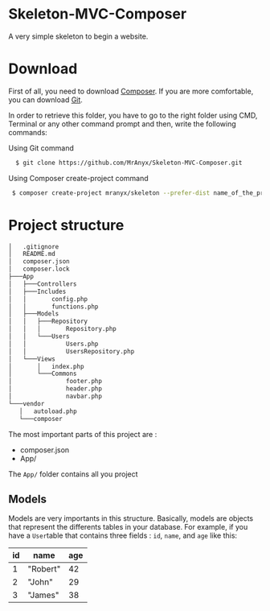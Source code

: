 # Skeleton-MVC-Composer
A very simple skeleton to begin a website.

# Download
First of all, you need to download [Composer](https://getcomposer.org/download/). If you are more comfortable, you can download [Git](https://git-scm.com/).

In order to retrieve this folder, you have to go to the right folder using CMD, Terminal or any other command prompt and then, write the following commands:

Using Git command

```bash
  $ git clone https://github.com/MrAnyx/Skeleton-MVC-Composer.git
```

Using Composer create-project command
```bash
 $ composer create-project mranyx/skeleton --prefer-dist name_of_the_project
```

# Project structure
 ```bash
│   .gitignore
│   README.md
│   composer.json
│   composer.lock
├───App
│   ├───Controllers
│   ├───Includes
│   │       config.php
│   │       functions.php
│   ├───Models
│   │   ├───Repository
│   │   │       Repository.php
│   │   └───Users
│   │           Users.php
│   │           UsersRepository.php
│   └───Views
│       │   index.php
│       └───Commons
│               footer.php
│               header.php
│               navbar.php
└───vendor
    │   autoload.php
    └───composer
 ```
The most important parts of this project are :
  - composer.json
  - App/

The ```App/``` folder contains all you project

## Models
Models are very importants in this structure. Basically, models are objects that represent the differents tables in your database.
For example, if you have a ```User```table that contains three fields : ```id```, ```name```, and ```age``` like this:

id|name|age
---|---|---
1|"Robert"|42
2|"John"|29
3|"James"|38




